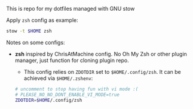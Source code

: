 This is repo for my dotfiles managed with GNU stow

Apply `zsh` config as example:
```sh
stow -t $HOME zsh
```

Notes on some configs:

* __zsh__ inspired by ChrisAtMachine config. No Oh My Zsh or other plugin manager, just function for cloning plugin repo.
    * This config relies on `ZDOTDIR` set to `$HOME/.config/zsh`. It can be achieved via `$HOME/.zshenv`:

    ```sh
    # uncomment to stop having fun with vi mode :(
    # PLEASE_NO_NO_DONT_ENABLE_VI_MODE=true
    ZDOTDIR=$HOME/.config/zsh
    ```
